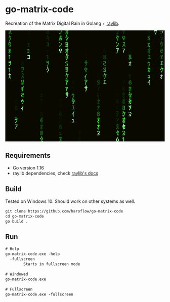 # go-matrix-code
Recreation of the Matrix Digital Rain in Golang + [raylib](https://github.com/gen2brain/raylib-go).

![Preview](matrix-code-preview.gif)

## Requirements
- Go version 1.16
- raylib dependencies, check [raylib's docs](https://github.com/gen2brain/raylib-go)

## Build
Tested on Windows 10. Should work on other systems as well.

```
git clone https://github.com/haroflow/go-matrix-code
cd go-matrix-code
go build .
```

## Run
```
# Help
go-matrix-code.exe -help
  -fullscreen
        Starts in fullscreen mode

# Windowed
go-matrix-code.exe

# Fullscreen
go-matrix-code.exe -fullscreen
```
